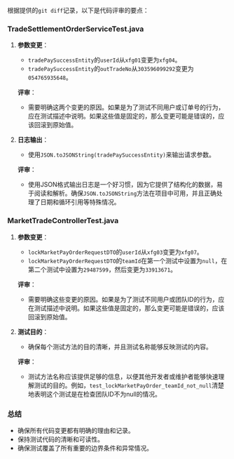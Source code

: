 根据提供的`git diff`记录，以下是代码评审的要点：

### TradeSettlementOrderServiceTest.java

1. **参数变更**：
   - `tradePaySuccessEntity`的`userId`从`xfg01`变更为`xfg04`。
   - `tradePaySuccessEntity`的`outTradeNo`从`303596099292`变更为`054765935648`。

   **评审**：
   - 需要明确这两个变更的原因。如果是为了测试不同用户或订单号的行为，应在测试描述中说明。如果这些值是固定的，那么变更可能是错误的，应该回滚到原始值。

2. **日志输出**：
   - 使用`JSON.toJSONString(tradePaySuccessEntity)`来输出请求参数。

   **评审**：
   - 使用JSON格式输出日志是一个好习惯，因为它提供了结构化的数据，易于阅读和解析。确保`JSON.toJSONString`方法在项目中可用，并且正确处理了日期和循环引用等特殊情况。

### MarketTradeControllerTest.java

1. **参数变更**：
   - `lockMarketPayOrderRequestDTO`的`userId`从`xfg03`变更为`xfg07`。
   - `lockMarketPayOrderRequestDTO`的`teamId`在第一个测试中设置为`null`，在第二个测试中设置为`29487599`，然后变更为`33913671`。

   **评审**：
   - 需要明确这些变更的原因。如果是为了测试不同用户或团队ID的行为，应在测试描述中说明。如果这些值是固定的，那么变更可能是错误的，应该回滚到原始值。

2. **测试目的**：
   - 确保每个测试方法的目的清晰，并且测试名称能够反映测试的内容。

   **评审**：
   - 测试方法名称应该提供足够的信息，以便其他开发者或维护者能够快速理解测试的目的。例如，`test_lockMarketPayOrder_teamId_not_null`清楚地表明这个测试是在检查团队ID不为null的情况。

### 总结

- 确保所有代码变更都有明确的理由和记录。
- 保持测试代码的清晰和可读性。
- 确保测试覆盖了所有重要的边界条件和异常情况。